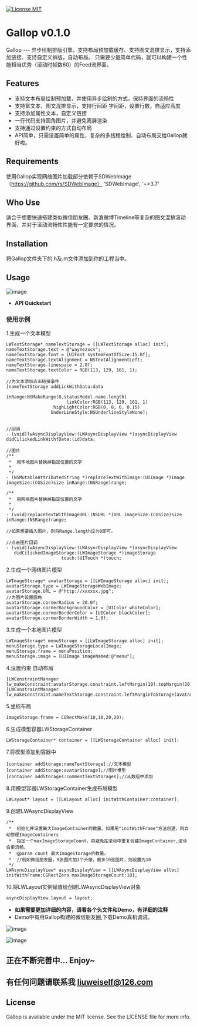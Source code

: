 
[![License MIT](https://img.shields.io/badge/license-MIT-green.svg?style=flat)](https://github.com/waynezxcv/LWAsyncDisplayView/blob/master/LICENSE)&nbsp;


# Gallop v0.1.0
Gallop --- 异步绘制排版引擎，支持布局预加载缓存、支持图文混排显示，支持添加链接、支持自定义排版，自动布局。
只需要少量简单代码，就可以构建一个性能相当优秀（滚动时帧数60）的Feed流界面。
<br>

## Features
* 支持文本布局绘制预加载，并使用异步绘制的方式，保持界面的流畅性
* 支持富文本，图文混排显示，支持行间距 字间距，设置行数，自适应高度
* 支持添加属性文本，自定义链接
* 一行代码支持圆角图片，并避免离屏渲染
* 支持通过设置约束的方式自动布局
* API简单，只需设置简单的属性，复杂的多线程绘制、自动布局交给Gallop就好啦。

## Requirements
使用Gallop实现网络图片加载部分依赖于SDWebImage（https://github.com/rs/SDWebImage）
'SDWebImage', '~>3.7'

## Who Use
适合于想要快速搭建类似微信朋友圈、新浪微博Timeline等复杂的图文混排滚动界面，并对于滚动流畅性性能有一定要求的情况。

## Installation
将Gallop文件夹下的.h及.m文件添加到你的工程当中。

## Usage

 ![image](https://github.com/waynezxcv/Gallop/raw/master/pics/1.jpg)

* **API Quickstart**


### 使用示例

1.生成一个文本模型
```objc
LWTextStorage* nameTextStorage = [[LWTextStorage alloc] init];
nameTextStorage.text = @"waynezxcv";
nameTextStorage.font = [UIFont systemFontOfSize:15.0f];
nameTextStorage.textAlignment = NSTextAlignmentLeft;
nameTextStorage.linespace = 2.0f;
nameTextStorage.textColor = RGB(113, 129, 161, 1);

//为文本添加点击链接事件
[nameTextStorage addLinkWithData:data
                         inRange:NSMakeRange(0,statusModel.name.length)
                       linkColor:RGB(113, 129, 161, 1)
                  highLightColor:RGB(0, 0, 0, 0.15)
                 UnderLineStyle:NSUnderlineStyleNone];
                 
                 
//回调
- (void)lwAsyncDisplayView:(LWAsyncDisplayView *)asyncDisplayView didCilickedLinkWithfData:(id)data;

//图片
/**
 *  用本地图片替换掉指定位置的文字
 *
 */
- (NSMutableAttributedString *)replaceTextWithImage:(UIImage *)image imageSize:(CGSize)size inRange:(NSRange)range;

/**
 *  用网络图片替换掉指定位置的文字
 *
 */
- (void)replaceTextWithImageURL:(NSURL *)URL imageSize:(CGSize)size inRange:(NSRange)range;

//如果想要插入图片，则将Range.length设为0即可。

//点击图片回调
- (void)lwAsyncDisplayView:(LWAsyncDisplayView *)asyncDisplayView
   didCilickedImageStorage:(LWImageStorage *)imageStorage
                     touch:(UITouch *)touch;

```
2.生成一个网络图片模型
```objc
LWImageStorage* avatarStorage = [[LWImageStorage alloc] init];
avatarStorage.type = LWImageStorageWebImage;
avatarStorage.URL = @"http://xxxxxx.jpg";
//为图片设置圆角
avatarStorage.cornerRadius = 20.0f;
avatarStorage.cornerBackgroundColor = [UIColor whiteColor];
avatarStorage.cornerBorderColor = [UIColor blackColor];
avatarStorage.cornerBorderWidth = 1.0f;
```
3.生成一个本地图片模型
```objc
LWImageStorage* menuStorage = [[LWImageStorage alloc] init];
menuStorage.type = LWImageStorageLocalImage;
menuStorage.frame = menuPosition;
menuStorage.image = [UIImage imageNamed:@"menu"];
```
4.设置约束 自动布局
```objc
[LWConstraintManager lw_makeConstraint:avatarStorage.constraint.leftMargin(10).topMargin(20).widthLength(40.0f).heightLength(40.0f)];
[LWConstraintManager lw_makeConstraint:nameTextStorage.constraint.leftMarginToStorage(avatarStorage,10).topMargin(20).widthLength(SCREEN_WIDTH)];
```
5.坐标布局
```objc
imageStorage.frame = CGRectMake(10,10,20,20);
```
6.生成模型容器LWStorageContainer
```objc
LWStorageContainer* container = [[LWStorageContainer alloc] init];
```
7.将模型添加到容器中
```objc
[container addStorage:nameTextStorage];//文本模型
[container addStorage:avatarStorage];//图片模型
[container addStorages:commentTextStorages];//从数组中添加
```
8.用模型容器LWStorageContainer生成布局模型
```objc
LWLayout* layout = [[LWLayout alloc] initWithContainer:container];
```
9.创建LWAsyncDisplayView
```objc
/**
 *  初始化并设置最大ImageContainer的数量。如果用"initWithFrame"方法创建，则自动管理ImageContainers
 *  指定一个maxImageStorageCount，将避免在滚动中重复创建ImageContainer,滚动会更流畅。
 *  @param count 最大ImageStorage的数量。
 *  //例如微信朋友圈，9张图片加1个头像，最多10张图片，则设置为10
 */
LWAsyncDisplayView* asyncDisplayView = [[LWAsyncDisplayView alloc] initWithFrame:CGRectZero maxImageStorageCount:10];
```
10.将LWLayout实例赋值给创建LWAsyncDisplayView对象
```objc
asyncDisplayView.layout = layout;
```

* **如果需要更加详细的内容，请看各个头文件和Demo，有详细的注释**
*  Demo中有用Gallop构建的微信朋友圈,下载Demo真机调试。

![image](https://github.com/waynezxcv/Gallop/raw/master/pics/2.png)


![image](https://github.com/waynezxcv/Gallop/raw/master/pics/3.PNG)


## 正在不断完善中...  Enjoy~
## 有任何问题请联系我 liuweiself@126.com


## License

Gallop is available under the MIT license. See the LICENSE file for more info.

